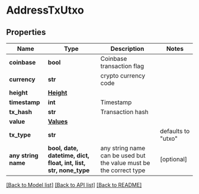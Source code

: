 # AddressTxUtxo


## Properties
Name | Type | Description | Notes
------------ | ------------- | ------------- | -------------
**coinbase** | **bool** | Coinbase transaction flag | 
**currency** | **str** | crypto currency code | 
**height** | [**Height**](Height.md) |  | 
**timestamp** | **int** | Timestamp | 
**tx_hash** | **str** | Transaction hash | 
**value** | [**Values**](Values.md) |  | 
**tx_type** | **str** |  | defaults to "utxo"
**any string name** | **bool, date, datetime, dict, float, int, list, str, none_type** | any string name can be used but the value must be the correct type | [optional]

[[Back to Model list]](../README.md#documentation-for-models) [[Back to API list]](../README.md#documentation-for-api-endpoints) [[Back to README]](../README.md)



